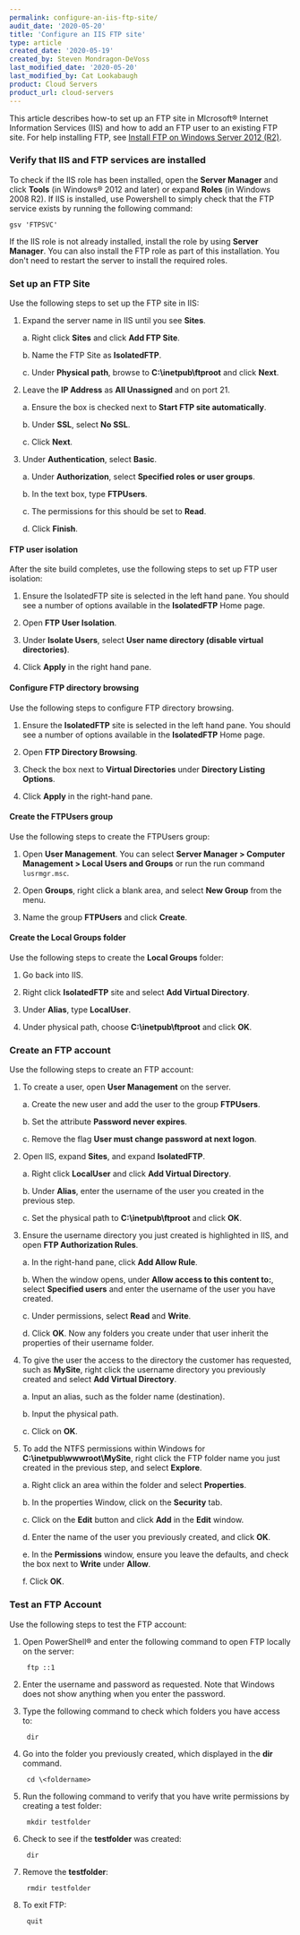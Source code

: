 ```yaml
---
permalink: configure-an-iis-ftp-site/
audit_date: '2020-05-20'
title: 'Configure an IIS FTP site'
type: article
created_date: '2020-05-19'
created_by: Steven Mondragon-DeVoss
last_modified_date: '2020-05-20'
last_modified_by: Cat Lookabaugh
product: Cloud Servers
product_url: cloud-servers
---
```


This article describes how-to set up an FTP site in MIcrosoft&reg; Internet Information Services (IIS)
and how to add an FTP user to an existing FTP site. For help installing FTP, see 
[Install FTP on Windows Server 2012 (R2)](https://support.rackspace.com/how-to/installing-ftp-on-windows-server-2012-r2/).

### Verify that IIS and FTP services are installed

To check if the IIS role has been installed, open the **Server Manager** and click **Tools**
(in Windows&reg; 2012 and later) or expand **Roles** (in Windows 2008 R2). If IIS is installed, use
Powershell to simply check that the FTP service exists by running the following command:

    gsv 'FTPSVC'

If the IIS role is not already installed, install the role by using **Server Manager**. You can also install the
FTP role as part of this installation. You don't need to restart the server to install the required roles. 

### Set up an FTP Site

Use the following steps to set up the FTP site in IIS:

1. Expand the server name in IIS until you see **Sites**.

    a. Right click **Sites** and click **Add FTP Site**.
    
    b. Name the FTP Site as **IsolatedFTP**.
    
    c. Under **Physical path**, browse to **C:\inetpub\ftproot** and click **Next**.

2. Leave the **IP Address** as **All Unassigned** and on port 21.

    a. Ensure the box is checked next to **Start FTP site automatically**.
    
    b. Under **SSL**, select **No SSL**.
    
    c. Click **Next**.

3. Under **Authentication**, select **Basic**.

    a. Under **Authorization**, select **Specified roles or user groups**.
    
    b. In the text box, type **FTPUsers**.
    
    c. The permissions for this should be set to **Read**.
    
    d. Click **Finish**.

#### FTP user isolation

After the site build completes, use the following steps to set up FTP user isolation:

1. Ensure the IsolatedFTP site is selected in the left hand pane. You should see a number of options available in the **IsolatedFTP** Home page. 

2. Open **FTP User Isolation**.

3. Under **Isolate Users**, select **User name directory (disable virtual directories)**.

4. Click **Apply** in the right hand pane.

#### Configure FTP directory browsing

Use the following steps to configure FTP directory browsing. 

1. Ensure the **IsolatedFTP** site is selected in the left hand pane. You should see a number of options available in the **IsolatedFTP** Home page. 

2. Open **FTP Directory Browsing**.

3. Check the box next to **Virtual Directories** under **Directory Listing Options**.

4. Click **Apply** in the right-hand pane.

#### Create the FTPUsers group

Use the following steps to create the FTPUsers group: 

1. Open **User Management**. You can select **Server Manager > Computer Management > Local Users and Groups** or run the run command `lusrmgr.msc`. 

2. Open **Groups**, right click a blank area, and select **New Group** from the menu.

3. Name the group **FTPUsers** and click **Create**.

#### Create the Local Groups folder

Use the following steps to create the **Local Groups** folder: 

1. Go back into IIS.

2. Right click **IsolatedFTP** site and select **Add Virtual Directory**.

3. Under **Alias**, type **LocalUser**.

4. Under physical path, choose **C:\inetpub\ftproot** and click **OK**.

### Create an FTP account

Use the following steps to create an FTP account:

1. To create a user, open **User Management** on the server. 

    a. Create the new user and add the user to the group **FTPUsers**.
    
    b. Set the attribute **Password never expires**.
    
    c. Remove the flag **User must change password at next logon**.

2. Open IIS, expand **Sites**, and expand **IsolatedFTP**. 

    a. Right click **LocalUser** and click **Add Virtual Directory**.
    
    b. Under **Alias**, enter the username of the user you created in the previous step.
    
    c. Set the physical path to **C:\inetpub\ftproot** and click **OK**.

3. Ensure the username directory you just created is highlighted in IIS, and open **FTP Authorization Rules**. 

    a. In the right-hand pane, click **Add Allow Rule**. 
    
    b. When the window opens, under **Allow access to this content to:**, select **Specified users** and enter the username of        the user you have created.
    
    c. Under permissions, select **Read** and **Write**.
    
    d. Click **OK**. Now any folders you create under that user inherit the properties of their username folder.

4. To give the user the access to the directory the customer has requested, such as **MySite**, right click the username directory you previously created and select **Add Virtual Directory**. 

    a. Input an alias, such as the folder name (destination).
    
    b. Input the physical path.
    
    c. Click on **OK**.

5. To add the NTFS permissions within Windows for **C:\inetpub\wwwroot\MySite**, right click the FTP folder name you just created in the previous step, and select **Explore**.

    a. Right click an area within the folder and select **Properties**.
    
    b. In the properties Window, click on the **Security** tab.
    
    c. Click on the **Edit** button and click **Add** in the **Edit** window.
    
    d. Enter the name of the user you previously created, and click **OK**.
    
    e. In the **Permissions** window, ensure you leave the defaults, and check the box next to **Write** under **Allow**.
    
    f. Click **OK**.

### Test an FTP Account

Use the following steps to test the FTP account:

1. Open PowerShell&reg; and enter the following command to open FTP locally on the server:

        ftp ::1

2. Enter the username and password as requested. Note that Windows does not show anything when you enter the password.

3. Type the following command to check which folders you have access to:

        dir

4. Go into the folder you previously created, which displayed in the **dir** command.

        cd \<foldername>

5. Run the following command to verify that you have write permissions by creating a test folder:

        mkdir testfolder

6. Check to see if the **testfolder** was created:

        dir

7. Remove the **testfolder**:

        rmdir testfolder

8. To exit FTP:

        quit
